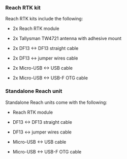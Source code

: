 ### Reach RTK kit

Reach RTK kits include the following:

* 2x Reach RTK module

* 2x Tallysman TW4721 antenna with adhesive mount

* 2x DF13 <-> DF13 straight cable

* 2x DF13 <-> jumper wires cable

* 2x Micro-USB <-> USB cable

* 2x Micro-USB <-> USB-F OTG cable

### Standalone Reach unit

Standalone Reach units come with the following:

* Reach RTK module

* DF13 <-> DF13 straight cable

* DF13 <-> jumper wires cable

* Micro-USB <-> USB cable

* Micro-USB <-> USB-F OTG cable
